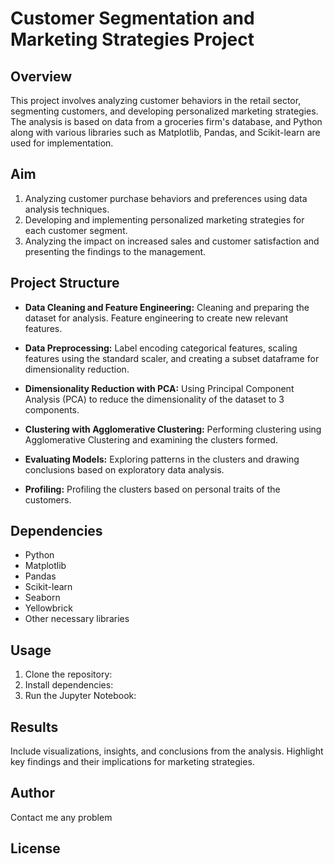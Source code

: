# Customer Segmentation and Marketing Strategies Project

## Overview

This project involves analyzing customer behaviors in the retail sector, segmenting customers, and developing personalized marketing strategies. The analysis is based on data from a groceries firm's database, and Python along with various libraries such as Matplotlib, Pandas, and Scikit-learn are used for implementation.

## Aim

1. Analyzing customer purchase behaviors and preferences using data analysis techniques.
2. Developing and implementing personalized marketing strategies for each customer segment.
3. Analyzing the impact on increased sales and customer satisfaction and presenting the findings to the management.

## Project Structure

- **Data Cleaning and Feature Engineering:** Cleaning and preparing the dataset for analysis. Feature engineering to create new relevant features.

- **Data Preprocessing:** Label encoding categorical features, scaling features using the standard scaler, and creating a subset dataframe for dimensionality reduction.

- **Dimensionality Reduction with PCA:** Using Principal Component Analysis (PCA) to reduce the dimensionality of the dataset to 3 components.

- **Clustering with Agglomerative Clustering:** Performing clustering using Agglomerative Clustering and examining the clusters formed.

- **Evaluating Models:** Exploring patterns in the clusters and drawing conclusions based on exploratory data analysis.

- **Profiling:** Profiling the clusters based on personal traits of the customers.

## Dependencies

- Python
- Matplotlib
- Pandas
- Scikit-learn
- Seaborn
- Yellowbrick
- Other necessary libraries 

## Usage

1. Clone the repository: 
2. Install dependencies: 
3. Run the Jupyter Notebook: 

## Results

Include visualizations, insights, and conclusions from the analysis. Highlight key findings and their implications for marketing strategies.

## Author

Contact me any problem

## License



